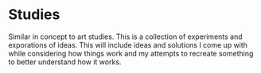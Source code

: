 # Studies
Similar in concept to art studies. This is a collection of experiments and exporations of ideas. 
This will include ideas and solutions I come up with while considering how things work and my attempts to recreate something to better understand how it works.
